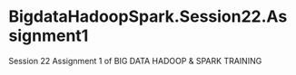# BigdataHadoopSpark.Session22.Assignment1
Session 22 Assignment 1 of BIG DATA HADOOP &amp; SPARK TRAINING
